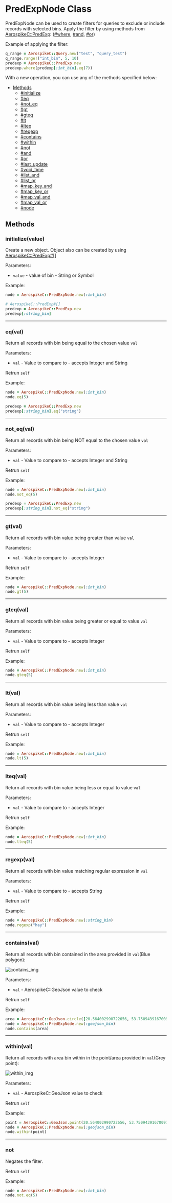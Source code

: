 # PredExpNode Class

PredExpNode can be used to create filters for queries to exclude or include records with selected bins. Apply the filter by using methods from [AerospikeC::PredExp](predexp.md): ([#where](predexp.md#where), [#and](predexp.md#and), [#or](predexp.md#or))

Example of applying the filter:
```ruby
q_range = AerospikeC::Query.new("test", "query_test")
q_range.range!("int_bin", 5, 10)
predexp = AerospikeC::PredExp.new
predexp.where(predexp[:int_bin].eq(7))
```

With a new operation, you can use any of the methods specified below:

- [Methods](#methods)
  - [#initialize](#initialize)
  - [#eq](#eq)
  - [#not_eq](#not_eq)
  - [#gt](#gt)
  - [#gteq](#gteq)
  - [#lt](#lt)
  - [#lteq](#lteq)
  - [#regexp](#regexp)
  - [#contains](#contains)
  - [#within](#within)
  - [#not](#not)
  - [#and](#and)
  - [#or](#or)
  - [#last_update](#last_update)
  - [#void_time](#void_time)
  - [#list_and](#list_and)
  - [#list_or](#list_or)
  - [#map_key_and](#map_key_and)
  - [#map_key_or](#map_key_or)
  - [#map_val_and](#map_val_and)
  - [#map_val_or](#map_val_or)
  - [#node](#node)

<a name="methods"></a>
## Methods

<!--===============================================================================-->
<!-- initialize -->
<a name="initialize"></a>

### initialize(value)

Create a new object.
Object also can be created by using [AerospikeC::PredExp#[]](predexp.md#ary)

Parameters:

- `value` - value of bin - String or Symbol

Example:

```ruby
node = AerospikeC::PredExpNode.new(:int_bin)

# AerospikeC::PredExp#[]
predexp = AerospikeC::PredExp.new
predexp[:string_bin]
```

<!--===============================================================================-->
<hr/>
<!-- eq -->
<a name="eq"></a>

### eq(val)

Return all records with bin being equal to the chosen value `val`

Parameters:

- `val` - Value to compare to - accepts Integer and String

Retrun `self`

Example:

```ruby
node = AerospikeC::PredExpNode.new(:int_bin)
node.eq(5)

predexp = AerospikeC::PredExp.new
predexp[:string_bin].eq("string")
```

<!--===============================================================================-->
<hr/>
<!-- not_eq -->
<a name="not_eq"></a>

### not_eq(val)

Return all records with bin being NOT equal to the chosen value `val`

Parameters:

- `val` - Value to compare to - accepts Integer and String

Retrun `self`

Example:

```ruby
node = AerospikeC::PredExpNode.new(:int_bin)
node.not_eq(5)

predexp = AerospikeC::PredExp.new
predexp[:string_bin].not_eq("string")
```

<!--===============================================================================-->
<hr/>
<!-- gt -->
<a name="gt"></a>

### gt(val)

Return all records with bin value being greater than value `val`

Parameters:

- `val` - Value to compare to - accepts Integer

Retrun `self`

Example:

```ruby
node = AerospikeC::PredExpNode.new(:int_bin)
node.gt(5)
```

<!--===============================================================================-->
<hr/>
<!-- gteq -->
<a name="gteq"></a>

### gteq(val)

Return all records with bin value being greater or equal to value `val`

Parameters:

- `val` - Value to compare to - accepts Integer

Retrun `self`

Example:

```ruby
node = AerospikeC::PredExpNode.new(:int_bin)
node.gteq(5)
```

<!--===============================================================================-->
<hr/>
<!-- lt -->
<a name="lt"></a>

### lt(val)

Return all records with bin value being less than value `val`

Parameters:

- `val` - Value to compare to - accepts Integer

Retrun `self`

Example:

```ruby
node = AerospikeC::PredExpNode.new(:int_bin)
node.lt(5)
```

<!--===============================================================================-->
<hr/>
<!-- lteq -->
<a name="lteq"></a>

### lteq(val)

Return all records with bin value being less or equal to value `val`

Parameters:

- `val` - Value to compare to - accepts Integer

Retrun `self`

Example:

```ruby
node = AerospikeC::PredExpNode.new(:int_bin)
node.lteq(5)
```

<!--===============================================================================-->
<hr/>
<!-- regexp -->
<a name="regexp"></a>

### regexp(val)

Return all records with bin value matching regular expression in `val`

Parameters:

- `val` - Value to compare to - accepts String

Retrun `self`

Example:

```ruby
node = AerospikeC::PredExpNode.new(:string_bin)
node.regexp("hay")
```

<!--===============================================================================-->
<hr/>
<!-- contains -->
<a name="contains"></a>

### contains(val)

Return all records with bin contained in the area provided in `val`(Blue polygon):

![contains_img](images/contains.png)

Parameters:

- `val` - AerospikeC::GeoJson value to check

Retrun `self`

Example:

```ruby
area = AerospikeC::GeoJson.circle([20.564002990722656, 53.750943916700976], 1000)
node = AerospikeC::PredExpNode.new(:geojson_bin)
node.contains(area)
```

<!--===============================================================================-->
<hr/>
<!-- within -->
<a name="within"></a>

### within(val)

Return all records with area bin within in the point/area provided in `val`(Grey point):

![within_img](images/within.png)

Parameters:

- `val` - AerospikeC::GeoJson value to check

Retrun `self`

Example:

```ruby
point = AerospikeC::GeoJson.point(20.564002990722656, 53.750943916700976)
node = AerospikeC::PredExpNode.new(:geojson_bin)
node.within(point)
```

<!--===============================================================================-->
<hr/>
<!-- not -->
<a name="not"></a>

### not

Negates the filter.

Retrun `self`

Example:

```ruby
node = AerospikeC::PredExpNode.new(:int_bin)
node.not.eq(5)
```

